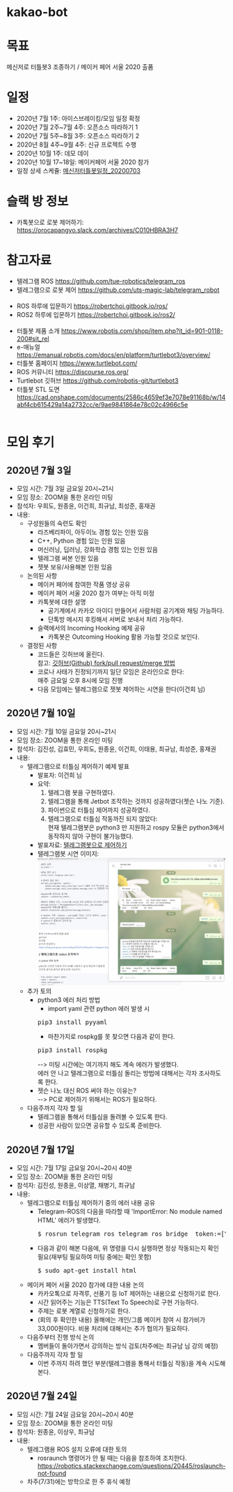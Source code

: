 # kakao-bot

# 목표
메신저로 터틀봇3 조종하기 / 메이커 페어 서울 2020 출품

# 일정
- 2020년 7월 1주: 아이스브레이킹/모임 일정 확정
- 2020년 7월 2주~7월 4주: 오픈소스 따라하기 1
- 2020년 7월 5주~8월 3주: 오픈소스 따라하기 2
- 2020년 8월 4주~9월 4주: 신규 프로젝트 수행
- 2020년 10월 1주: 데모 데이
- 2020년 10월 17~18일: 메이커페어 서울 2020 참가
- 일정 상세 스케쥴: [메신저터틀봇일정_20200703](https://github.com/orocapangyo/kakao-bot/blob/master/files/%EB%A9%94%EC%8B%A0%EC%A0%80%ED%84%B0%ED%8B%80%EB%B4%87%EC%9D%BC%EC%A0%95_20200703.xlsx)

# 슬랙 방 정보
- 카톡봇으로 로봇 제어하기: https://orocapangyo.slack.com/archives/C010HBRA3H7

# 참고자료
- 텔레그램 ROS	https://github.com/tue-robotics/telegram_ros
- 텔레그램으로 로봇 제어	https://github.com/uts-magic-lab/telegram_robot
<br/><br/>
- ROS 하루에 입문하기  https://robertchoi.gitbook.io/ros/
- ROS2 하루에 입문하기 https://robertchoi.gitbook.io/ros2/
<br/><br/>
- 터틀봇 제품 소개	https://www.robotis.com/shop/item.php?it_id=901-0118-200#sit_rel
- e-매뉴얼	https://emanual.robotis.com/docs/en/platform/turtlebot3/overview/
- 터틀봇 홈페이지	https://www.turtlebot.com/
- ROS 커뮤니티	https://discourse.ros.org/
- Turtlebot 깃허브	https://github.com/robotis-git/turtlebot3
- 터틀봇 STL 도면	https://cad.onshape.com/documents/2586c4659ef3e7078e91168b/w/14abf4cb615429a14a2732cc/e/9ae9841864e78c02c4966c5e
<br/><br/>

# 모임 후기
## 2020년 7월 3일
- 모임 시간: 7월 3일 금요일 20시~21시
- 모임 장소: ZOOM을 통한 온라인 미팅
- 참석자: 우희도, 원종윤, 이건희, 최규남, 최성준, 홍재권
- 내용:
    - 구성원들의 숙련도 확인
        - 라즈베리파이, 아두이노 경험 있는 인원 있음
        - C++, Python 경험 있는 인원 있음
        - 머신러닝, 딥러닝, 강화학습 경험 있는 인원 있음
        - 텔레그램 써본 인원 있음
        - 젯봇 보유/사용해본 인원 있음
    - 논의된 사항
        - 메이커 페어에 참여한 작품 영상 공유
        - 메이커 페어 서울 2020 참가 여부는 아직 미정
        - 카톡봇에 대한 설명
            - 공기계에서 카카오 아이디 만들어서 사람처럼 공기계와 채팅 가능하다. 
            - 단톡방 메시지 후킹해서 서버로 보내서 처리 가능하다.
        - 슬랙에서의 Incoming Hooking 예제 공유
            - 카톡봇은 Outcoming Hooking 활용 가능할 것으로 보인다.
    - 결정된 사항
        - 코드들은 깃허브에 올린다.<br/>
          참고: [깃허브(Github) fork/pull request/merge 방법](https://blog.naver.com/pcmola/222026183913)
        - 코로나 사태가 진정되기까지 일단 모임은 온라인으로 한다: <br/>
          매주 금요일 오후 8시에 모임 진행
        - 다음 모임에는 텔레그램으로 젯봇 제어하는 시연을 한다(이건희 님)

## 2020년 7월 10일
- 모임 시간: 7월 10일 금요일 20시~21시
- 모임 장소: ZOOM을 통한 온라인 미팅
- 참석자: 김진성, 김효민, 우희도, 원종윤, 이건희, 이태용, 최규남, 최성준, 홍재권
- 내용: 
    - 텔레그램으로 터틀심 제어하기 예제 발표
        - 발표자: 이건희 님
        - 요약: 
            1) 텔레그램 봇을 구현하였다. 
            2) 텔레그램을 통해 Jetbot 조작하는 것까지 성공하였다(젯슨 나노 기준).
            3) 파이썬으로 터틀심 제어까지 성공하였다.
            4) 텔레그램으로 터틀심 작동까진 되지 않았다: <br/>현재 텔레그램봇은 python3 만 지원하고 rospy 모듈은 python3에서 동작하지 않아 구현이 불가능했다.
        - 발표자료: [텔레그램봇으로 제어하기](https://github.com/orocapangyo/kakao-bot/blob/master/docs/01_%ED%85%94%EB%A0%88%EA%B7%B8%EB%9E%A8%EB%B4%87%EC%9C%BC%EB%A1%9C%20%EC%A0%9C%EC%96%B4%ED%95%98%EA%B8%B0.md)
        - 텔레그램봇 시연 이미지:
        ![Telegram Bot](images/telegrambot.png)
    - 추가 토의
        - python3 에러 처리 방법
            - import yaml 관련 python 에러 발생 시
            <pre>pip3 install pyyaml</pre>
            - 마찬가지로 rospkg를 못 찾으면 다음과 같이 한다.
            <pre>pip3 install rospkg</pre>
            --> 미팅 시간에는 여기까지 해도 계속 에러가 발생했다. <br/>
            에러 안 나고 텔레그램으로 터틀심 돌리는 방법에 대해서는 각자 조사하도록 한다.            
        - 젯슨 나노 대신 ROS 써야 하는 이유는? <br/>
        --> PC로 제어하기 위해서는 ROS가 필요하다.
    - 다음주까지 각자 할 일
        - 텔레그램을 통해서 터틀심을 돌려볼 수 있도록 한다.
        - 성공한 사람이 있으면 공유할 수 있도록 준비한다.
 

 ## 2020년 7월 17일
- 모임 시간: 7월 17일 금요일 20시~20시 40분
- 모임 장소: ZOOM을 통한 온라인 미팅
- 참석자: 김진성, 원종윤, 이상열, 채병기, 최규남
- 내용: 
    - 텔레그램으로 터틀심 제어하기 중의 에러 내용 공유
        - Telegram-ROS의 다음을 따라할 때 'ImportError: No module named HTML' 에러가 발생했다.
          <pre>$ rosrun telegram_ros telegram_ros_bridge _token:=[YOUR_BOT_API_TOKEN]</pre>
        - 다음과 같이 해본 다음에, 위 명령을 다시 실행하면 정상 작동되는지 확인 필요(재부팅 필요하여 미팅 중에는 확인 못함) 
          <pre>$ sudo apt-get install html</pre>
    - 메이커 페어 서울 2020 참가에 대한 내용 논의
        - 카카오톡으로 자격루, 선풍기 등 IoT 제어하는 내용으로 신청하기로 한다.
        - 시간 읽어주는 기능은 TTS(Text To Speech)로 구현 가능하다.
        - 주제는 로봇 계열로 신청하기로 한다.
        - (회의 후 확인한 내용) 올해에는 개인/그룹 메이커 참여 시 참가비가 33,000원이다. 비용 처리에 대해서는 추가 협의가 필요하다.
    - 다음주부터 진행 방식 논의
        - 멤버들이 돌아가면서 강의하는 방식 검토(차주에는 최규남 님 강의 예정)
    - 다음주까지 각자 할 일
        - 이번 주까지 하려 했던 부분(텔레그램을 통해서 터틀심 작동)을 계속 시도해 본다.


 ## 2020년 7월 24일
- 모임 시간: 7월 24일 금요일 20시~20시 40분
- 모임 장소: ZOOM을 통한 온라인 미팅
- 참석자: 원종윤, 이상우, 최규남    
- 내용: 
    - 텔레그램용 ROS 설치 오류에 대한 토의
        - rosraunch 명령어가 안 될 때는 다음을 참조하여 조치한다.
            https://robotics.stackexchange.com/questions/20445/roslaunch-not-found
    - 차주(7/31)에는 방학으로 한 주 휴식 예정
